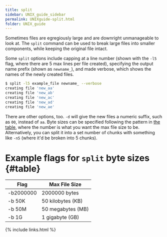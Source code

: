 ```yaml
---
title: split
sidebar: UNIX_guide_sidebar
permalink: UNIXguide-split.html
folder: UNIX_guide
---
```


<link rel="stylesheet" href="css/theme-blue.css">

Sometimes files are egregiously large and are downright unmanageable to look at.
The `split` command can be used to break large files into smaller components,
while keeping the original file intact.

Some `split` options include capping at a line number (shown with the `-l5`
    flag, where there are 5 max lines per file created), specifying the output
    name prefix (shown as `newname_`), and made verbose, which shows the names
    of the newly created files.

```bash
$ split -l5 example_file newname_ --verbose
creating file 'new_aa'
creating file 'new_ab'
creating file 'new_ac'
creating file 'new_ad'
creating file 'new_ae'
```

There are other options, too. `-d` will give the new files a numeric suffix,
such as `00`, instead of `aa`.
Byte sizes can be specified following the pattern in
[the table](UNIXguide-split.html#table), where the number is what you want the
max file size to be.
Alternatively, you can split it into a set number of chunks with something
like `-n5` (where it'd be broken into 5 chunks).

# Example flags for `split` byte sizes {#table}
| Flag     | Max File Size     |
|----------|-------------------|
|-b2000000 | 2000000 bytes     |
|-b 50K    | 50 kilobytes (KB) |
|-b 50M    | 50 megabytes (MB) |
|-b 1G     | 1 gigabyte (GB)   |

{% include links.html %}
